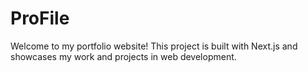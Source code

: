 # ProFile
Welcome to my portfolio website! This project is built with Next.js and showcases my work and projects in web development.
